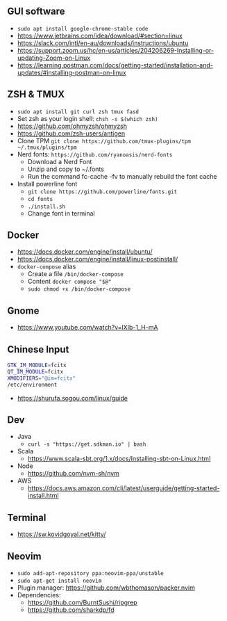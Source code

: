 ## GUI software
- `sudo apt install google-chrome-stable code`
- https://www.jetbrains.com/idea/download/#section=linux
- https://slack.com/intl/en-au/downloads/instructions/ubuntu
- https://support.zoom.us/hc/en-us/articles/204206269-Installing-or-updating-Zoom-on-Linux
- https://learning.postman.com/docs/getting-started/installation-and-updates/#installing-postman-on-linux

## ZSH & TMUX
- `sudo apt install git curl zsh tmux fasd`
- Set zsh as your login shell: `chsh -s $(which zsh)`
- https://github.com/ohmyzsh/ohmyzsh
- https://github.com/zsh-users/antigen
- Clone TPM `git clone https://github.com/tmux-plugins/tpm ~/.tmux/plugins/tpm`
- Nerd fonts: `https://github.com/ryanoasis/nerd-fonts`
  - Download a Nerd Font
  - Unzip and copy to ~/.fonts
  - Run the command fc-cache -fv to manually rebuild the font cache
- Install powerline font
  - `git clone https://github.com/powerline/fonts.git`
  - `cd fonts`
  - `./install.sh`
  - Change font in terminal

## Docker
- https://docs.docker.com/engine/install/ubuntu/
- https://docs.docker.com/engine/install/linux-postinstall/
- `docker-compose` alias
  - Create a file `/bin/docker-compose`
  - Content `docker compose "$@"`
  - `sudo chmod +x /bin/docker-compose`


## Gnome
- https://www.youtube.com/watch?v=lXIb-1_H-mA

## Chinese Input
```bash
GTK_IM_MODULE=fcitx
QT_IM_MODULE=fcitx
XMODIFIERS="@im=fcitx"
/etc/environment
```
- https://shurufa.sogou.com/linux/guide

## Dev

- Java
  - `curl -s "https://get.sdkman.io" | bash`
- Scala
  - https://www.scala-sbt.org/1.x/docs/Installing-sbt-on-Linux.html
- Node
  - https://github.com/nvm-sh/nvm
- AWS
  - https://docs.aws.amazon.com/cli/latest/userguide/getting-started-install.html


## Terminal
- https://sw.kovidgoyal.net/kitty/

## Neovim
- `sudo add-apt-repository ppa:neovim-ppa/unstable`
- `sudo apt-get install neovim`
- Plugin manager: https://github.com/wbthomason/packer.nvim
- Dependencies:
  - https://github.com/BurntSushi/ripgrep
  - https://github.com/sharkdp/fd
